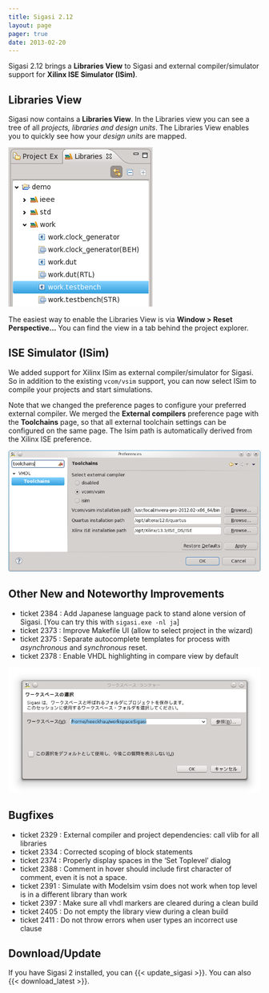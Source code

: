 ```yaml
---
title: Sigasi 2.12
layout: page
pager: true
date: 2013-02-20
---
```


Sigasi 2.12 brings a **Libraries View** to Sigasi and external
compiler/simulator support for **Xilinx ISE Simulator (ISim)**.

Libraries View
--------------

Sigasi now contains a **Libraries View**. In the Libraries view you can
see a tree of all *projects, libraries and design units*. The Libraries
View enables you to quickly see how your *design units* are mapped.

![Libraries View](2.12/librariesview.png "Libraries View")

The easiest way to enable the Libraries View is via **Window &gt; Reset
Perspective…** You can find the view in a tab behind the project
explorer.

ISE Simulator (ISim)
--------------------

We added support for Xilinx ISim as external compiler/simulator for
Sigasi. So in addition to the existing `vcom/vsim` support, you can now
select ISim to compile your projects and start simulations.

Note that we changed the preference pages to configure your preferred
external compiler. We merged the **External compilers** preference page
with the **Toolchains** page, so that all external toolchain settings
can be configured on the same page. The Isim path is automatically
derived from the Xilinx ISE preference.

![isim](2.12/toolchainspreferencepage.png "isim")

Other New and Noteworthy Improvements
-------------------------------------

-   ticket 2384 : Add Japanese language pack to stand alone version
    of Sigasi. \[You can try this with `sigasi.exe -nl ja`\]
-   ticket 2373 : Improve Makefile UI (allow to select project in
    the wizard)
-   ticket 2375 : Separate autocomplete templates for process with
    *asynchronous* and *synchronous* reset.
-   ticket 2378 : Enable VHDL highlighting in compare view by default

![Japanese](2.12/japanseworkspace.png "Japanese")

Bugfixes
--------

-   ticket 2329 : External compiler and project dependencies: call vlib
    for all libraries
-   ticket 2334 : Corrected scoping of block statements
-   ticket 2374 : Properly display spaces in the ‘Set Toplevel’ dialog
-   ticket 2388 : Comment in hover should include first character of
    comment, even it is not a space.
-   ticket 2391 : Simulate with Modelsim vsim does not work when top
    level is in a different library than work
-   ticket 2397 : Make sure all vhdl markers are cleared during a clean
    build
-   ticket 2405 : Do not empty the library view during a clean build
-   ticket 2411 : Do not throw errors when user types an incorrect use
    clause

Download/Update
---------------

If you have Sigasi 2 installed, you can {{< update_sigasi >}}. You can also {{< download_latest >}}.
